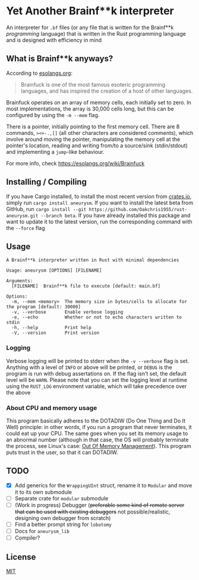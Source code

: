 # Yet Another Brainf\*\*k interpreter

An interpreter for `.bf` files (or any file that is written for the Brainf\*\*k _programming_ language) that is written in the Rust programming language and is designed with efficiency in mind

## What is Brainf\*\*k anyways?

According to [esolangs.org](https://esolangs.org/wiki/Main_Page):

> Brainfuck is one of the most famous esoteric programming languages, and has inspired the creation of a host of other languages.

Brainfuck operates on an array of memory cells, each initially set to zero. In most implementations, the array is 30,000 cells long, but this can be configured by using the `-m --mem` flag.

There is a pointer, initially pointing to the first memory cell. There are 8 commands, `><+-.,[]` (all other characters are considered comments), which involve around moving the pointer, manipulating the memory cell at the pointer's location, reading and writing from/to a source/sink (stdin/stdout) and implementing a `jump`-like behaviour.

For more info, check <https://esolangs.org/wiki/Brainfuck>

## Installing / Compiling

If you have Cargo installed, to install the most recent version from [crates.io](https://crates.io/), simply run `cargo install aneurysm`. If you want to install the latest beta from GitHub, run `cargo install --git https://github.com/Oakchris1955/rust-aneurysm.git --branch beta`. If you have already installed this package and want to update it to the latest version, run the corresponding command with the `--force` flag

## Usage

```text
A Brainf**k interpreter written in Rust with minimal dependencies

Usage: aneurysm [OPTIONS] [FILENAME]

Arguments:
  [FILENAME]  Brainf**k file to execute [default: main.bf]

Options:
  -m, --mem <memory>  The memory size in bytes/cells to allocate for the program [default: 30000]
  -v, --verbose       Enable verbose logging
  -e, --echo          Whether or not to echo characters written to stdin
  -h, --help          Print help
  -V, --version       Print version
```

### Logging

Verbose logging will be printed to stderr when the `-v --verbose` flag is set. Anything with a level of `INFO` or above will be printed, or `DEBUG` is the program is run with debug assertations on. If the flag isn't set, the default level will be `WARN`. Please note that you can set the logging level at runtime using the `RUST_LOG` environment variable, which will take precedence over the above

### About CPU and memory usage

This program basically adheres to the DOTADIW (Do One Thing and Do It Well) principle: in other words, if you run a program that never terminates, it could eat up your CPU. The same goes when you set its memory usage to an abnormal number (although in that case, the OS will probably terminate the process, see Linux's case: [Out Of Memory Management](https://www.kernel.org/doc/gorman/html/understand/understand016.html)). This program puts trust in the user, so that it can DOTADIW.

## TODO

- [x] Add generics for the `WrappingUInt` struct, rename it to `Modular` and move it to its own submodule
- [ ] Separate crate for `modular` submodule
- [ ] (Work in progress) Debugger (~~preferable some kind of remote server that can be used with existing debuggers~~ not possible/realistic, designing own debugger from scratch)
- [ ] Find a better prompt string for `lobotomy`
- [ ] Docs for `aneurysm_lib`
- [ ] Compiler?

## License

[MIT](LICENSE)
